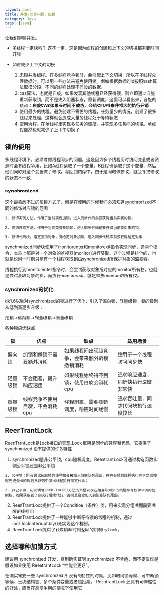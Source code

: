 ```yaml
---
layout: post
title: 并发-同步问题，加锁
category: Java
tags: [Java]
---
```


让我们聊聊并发。

* 多线程一定快吗？
这不一定，这是因为线程的创建和上下文的切换都需要时间开销

* 如何减少上下文的切换
  1. 无锁并发编程。在多线程竞争锁时，会引起上下文切换，所以在多线程处理数据时，可以用一些办法来避免使用锁。例如根据数据的id按照hash算法取模分段，不同的线程处理不同段的数据。
  2. cas算法，也就是自旋，如果发现其他线程已经获得锁，则立即通过自旋重新获取锁，而不是进入阻塞状态，重新调度。这里可以看出来，自旋的缺点：**自旋CAS如果长时间不成功，会给CPU带来非常大的执行开销**
  3. 使用最少的线程。避免创建不需要的线程，任务量少的情况，创建了很多线程来处理，这样就会造成大量的线程处于等待状态
  4. 使用协程。在单线程里实现多任务的调度，并实现多任务间的切换。单线程自然也就减少了上下午切换了


## 锁的使用
多线程环境下，必须考虑线程同步的问题，这是因为多个线程同时访问变量或者资源时会有线程争用，比如A线程读取了一个变量，B线程也读取了这个变量，然后他们同时对这个变量做了修改，写回到内存中，由于是同时做修改，就会导致修改的状态不一致.

### synchronized
这个最熟悉不过的加锁方式了，但是在使用的时候我们必须知道synchronized不同的修饰对应锁的范围

```
1. 修饰实例方法，作用于当前实例加锁，进入同步代码前要获得当前实例的锁。

2. 修饰静态方法，作用于当前类对象加锁，进入同步代码前要获得当前类对象的锁。

3. 修饰代码块，指定加锁对象，对给定对象加锁，进入同步代码库前要获得给定对象。

```

synchronized同步块使用了monitorenter和monitorexit指令实现同步，这两个指令，本质上都是对一个对象的监视器(monitor)进行获取，这个过程是排他的，也就是说同一时刻只能有一个线程获取到由synchronized所保护对象的监视器。

线程执行到monitorenter指令时，会尝试获取对象所对应的monitor所有权，也就是尝试获取对象的锁，而执行monitorexit，就是释放monitor的所有权。

### synchronized的优化
dk1.6以后对synchronized的锁进行了优化，引入了偏向锁、轻量级锁，锁的级别从低到高逐步升级：

无锁->偏向锁->轻量级锁->重量级锁

各种锁的优缺点

|锁|优点|缺点|适用场景|
|--|--|--|--|
|偏向锁|加锁和解锁不需要额外消耗|如果线程间出现锁竞争，会带来额外的锁撤销消耗|适用于一个线程访问同步快|
|轻量级锁|不会阻塞，提升响应速度|如果线程始终得不到锁，使用自旋会消耗cpu|追求响应速度，同步快执行速度非常快|
|重量级锁|线程竞争不使用自旋，不会消耗cpu|线程阻塞，需要重新调度，响应时间缓慢|追求吞吐量，同步代码块执行速度较长|

## ReenTrantLock

ReenTrantLock是Lock接口的实现,Lock 框架是同步的兼容替代品，它提供了 synchronized 没有提供的许多特性

1. synchronized是非公平锁，cpu随机调度。ReentrantLock可通过构造函数实例公平锁还是非公平锁

```
1. 公平锁：所有尝试获取锁的线程都会被插入阻塞队列尾部，在拥有锁的线程执行完毕之后按照先进先出的规则从队列中弹出线程执行锁定代码；

2. 非公平锁：初次调用lock.lock()方法的线程以及在阻塞队列头的线程都有权争夺锁的控制权，如果获取到了则执行后续代码，否则其会被加入到阻塞队列尾部。
```

2. ReenTrantLock提供了一个Condition（条件）类，用来实现分组唤醒需要唤醒的线程们
3. ReenTrantLock提供了一种能够中断等待锁的线程的机制，通过lock.lockInterruptibly()来实现这个机制。
4. ReenTrantLock提供了获取锁超时则返回的机制tryLock。


## 选择哪种加锁方式
建议用 synchronized 开发，直到确实证明 synchronized 不合适，而不要仅仅是假设如果使用 ReentrantLock “性能会更好”。

 在确实需要一些 synchronized 所没有的特性的时候，比如时间锁等候、可中断锁等候、无块结构锁、多个条件变量或者锁投票。 ReentrantLock 还具有可伸缩性的好处，应当在高度争用的情况下使用它
